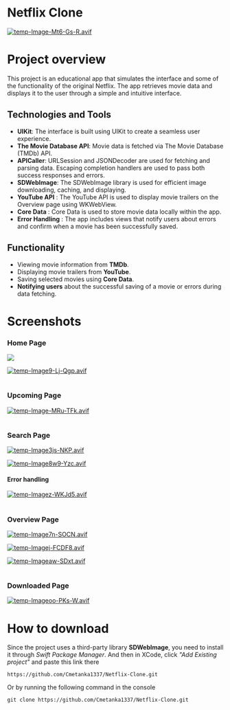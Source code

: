 # Netflix Clone
[![temp-Image-Mt6-Gs-R.avif](https://i.postimg.cc/Hxb8btjQ/temp-Image-Mt6-Gs-R.avif)](https://postimg.cc/TLYP6gVw)

# Project overview

This project is an educational app that simulates the interface and some of the functionality of the original Netflix. The app retrieves movie data and displays it to the user through a simple and intuitive interface.

## Technologies and Tools
* __UIKit__: The interface is built using UIKit to create a seamless user experience.
* __The Movie Database API__: Movie data is fetched via The Movie Database (TMDb) API.
* __APICaller__: URLSession and JSONDecoder are used for fetching and parsing data. Escaping completion handlers are used to pass both success responses and errors.
* __SDWebImage__: The SDWebImage library is used for efficient image downloading, caching, and displaying.
* __YouTube API__ : The YouTube API is used to display movie trailers on the Overview page using WKWebView.
* __Core Data__ : Core Data is used to store movie data locally within the app.
* __Error Handling__ : The app includes views that notify users about errors and confirm when a movie has been successfully saved.

## Functionality
* Viewing movie information from __TMDb__.
* Displaying movie trailers from __YouTube__.
* Saving selected movies using __Core Data__.
* __Notifying users__ about the successful saving of a movie or errors during data fetching.

# Screenshots
### Home Page
![](https://i.postimg.cc/7hVCWY3h/temp-Image-Jmn0-R9.avif)

[![temp-Image9-Lj-Qgp.avif](https://i.postimg.cc/BbhGwXvm/temp-Image9-Lj-Qgp.avif)](https://postimg.cc/wRsP1xLN)
#
### Upcoming Page
[![temp-Image-MRu-TFk.avif](https://i.postimg.cc/VsBb64xw/temp-Image-MRu-TFk.avif)](https://postimg.cc/7bhLt1Pt)
#
### Search Page
[![temp-Image3js-NKP.avif](https://i.postimg.cc/2ymbGBBg/temp-Image3js-NKP.avif)](https://postimg.cc/Q94dxCmq)

[![temp-Image8w9-Yzc.avif](https://i.postimg.cc/mrzHg4sp/temp-Image8w9-Yzc.avif)](https://postimg.cc/SX4sgwjc)

#### Error handling
[![temp-Imagez-WKJd5.avif](https://i.postimg.cc/Qdn7DtRW/temp-Imagez-WKJd5.avif)](https://postimg.cc/FY3zg9F9)
#
### Overview Page

[![temp-Image7n-SOCN.avif](https://i.postimg.cc/9Qf9sTNh/temp-Image7n-SOCN.avif)](https://postimg.cc/kBkDbVm1)

[![temp-Imagej-FCDF8.avif](https://i.postimg.cc/m2ckMskQ/temp-Imagej-FCDF8.avif)](https://postimg.cc/HVgTDFQx)

[![temp-Imageaw-SDxt.avif](https://i.postimg.cc/m2jMdVjj/temp-Imageaw-SDxt.avif)](https://postimg.cc/N5y5F6W2)
#
### Downloaded Page
[![temp-Imageoo-PKs-W.avif](https://i.postimg.cc/yYscX2mW/temp-Imageoo-PKs-W.avif)](https://postimg.cc/CdrRwP6V)

# How to download
Since the project uses a third-party library __SDWebImage__, you need to install it through _Swift Package Manager_.
And then in XCode, click _"Add Existing project"_ and paste this link there 

```
https://github.com/Cmetanka1337/Netflix-Clone.git
```

Or by running the following command in the console
```
git clone https://github.com/Cmetanka1337/Netflix-Clone.git
```
